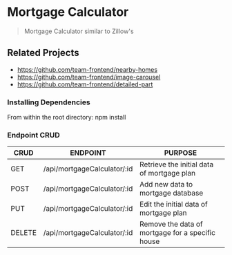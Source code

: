 # Mortgage Calculator

> Mortgage Calculator similar to Zillow's

## Related Projects

  - https://github.com/team-frontend/nearby-homes
  - https://github.com/team-frontend/image-carousel
  - https://github.com/team-frontend/detailed-part

### Installing Dependencies

From within the root directory:
npm install


### Endpoint CRUD

| CRUD | ENDPOINT |  PURPOSE |
| --- | --- | --- |
| GET | /api/mortgageCalculator/:id | Retrieve the initial data of mortgage plan |
| POST | /api/mortgageCalculator/:id | Add new data to mortgage database |
| PUT | /api/mortgageCalculator/:id | Edit the initial data of mortgage plan |
| DELETE | /api/mortgageCalculator/:id | Remove the data of mortgage for a specific house |